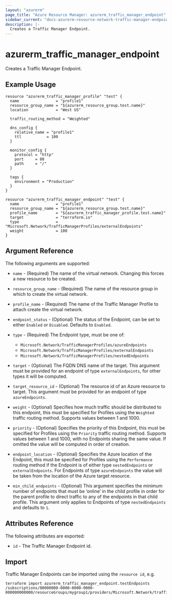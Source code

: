 ```yaml
---
layout: "azurerm"
page_title: "Azure Resource Manager: azurerm_traffic_manager_endpoint"
sidebar_current: "docs-azurerm-resource-network-traffic-manager-endpoint"
description: |-
  Creates a Traffic Manager Endpoint.
---
```


# azurerm\_traffic\_manager\_endpoint

Creates a Traffic Manager Endpoint.

## Example Usage

```
resource "azurerm_traffic_manager_profile" "test" {
  name                = "profile1"
  resource_group_name = "${azurerm_resource_group.test.name}"
  location            = "West US"

  traffic_routing_method = "Weighted"

  dns_config {
    relative_name = "profile1"
    ttl           = 100
  }

  monitor_config {
    protocol = "http"
    port     = 80
    path     = "/"
  }
  
  tags {
    environment = "Production"
  }
}

resource "azurerm_traffic_manager_endpoint" "test" {
  name                = "profile1"
  resource_group_name = "${azurerm_resource_group.test.name}"
  profile_name        = "${azurerm_traffic_manager_profile.test.name}"
  target              = "terraform.io"
  type                = "Microsoft.Network/TrafficManagerProfiles/externalEndpoints"
  weight              = 100
}
```

## Argument Reference

The following arguments are supported:

* `name` - (Required) The name of the virtual network. Changing this forces a
    new resource to be created.

* `resource_group_name` - (Required) The name of the resource group in which to
    create the virtual network.

* `profile_name` - (Required) The name of the Traffic Manager Profile to attach
    create the virtual network.

* `endpoint_status` - (Optional) The status of the Endpoint, can be set to 
    either `Enabled` or `Disabled`. Defaults to `Enabled`.

* `type` - (Required) The Endpoint type, must be one of:
    - `Microsoft.Network/TrafficManagerProfiles/azureEndpoints`
    - `Microsoft.Network/TrafficManagerProfiles/externalEndpoints`
    - `Microsoft.Network/TrafficManagerProfiles/nestedEndpoints`

* `target` - (Optional) The FQDN DNS name of the target. This argument must be
    provided for an endpoint of type `externalEndpoints`, for other types it
    will be computed.

* `target_resource_id` - (Optional) The resource id of an Azure resource to
    target. This argument must be provided for an endpoint of type
    `azureEndpoints`.

* `weight` - (Optional) Specifies how much traffic should be distributed to this
    endpoint, this must be specified for Profiles using the  `Weighted` traffic
    routing method. Supports values between 1 and 1000.

* `priority` - (Optional) Specifies the priority of this Endpoint, this must be
    specified for Profiles using the `Priority` traffic routing method. Supports
    values between 1 and 1000, with no Endpoints sharing the same value. If
    omitted the value will be computed in order of creation.

* `endpoint_location` - (Optional) Specifies the Azure location of the Endpoint,
    this must be specified for Profiles using the `Performance` routing method
    if the Endpoint is of either type `nestedEndpoints` or `externalEndpoints`.
    For Endpoints of type `azureEndpoints` the value will be taken from the
    location of the Azure target resource.

* `min_child_endpoints` - (Optional) This argument specifies the minimum number
    of endpoints that must be ‘online’ in the child profile in order for the
    parent profile to direct traffic to any of the endpoints in that child 
    profile. This argument only applies to Endpoints of type `nestedEndpoints`
    and defaults to `1`.

## Attributes Reference

The following attributes are exported:

* `id` - The Traffic Manager Endpoint id.

## Import

Traffic Manager Endpoints can be imported using the `resource id`, e.g. 

```
terraform import azurerm_traffic_manager_endpoint.testEndpoints /subscriptions/00000000-0000-0000-0000-000000000000/resourceGroups/mygroup1/providers/Microsoft.Network/trafficManagerProfiles/mytrafficmanagerprofile1/azureEndpoints/mytrafficmanagerendpoint
```